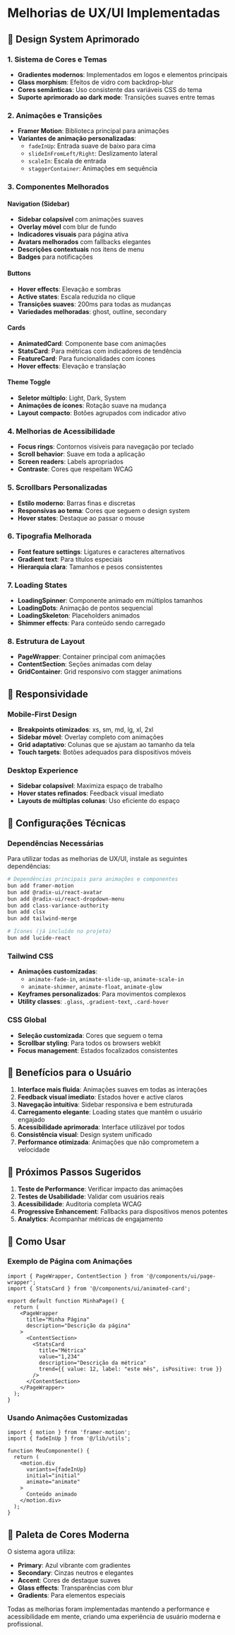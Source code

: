 # Melhorias de UX/UI Implementadas

## 🎨 Design System Aprimorado

### 1. Sistema de Cores e Temas
- **Gradientes modernos**: Implementados em logos e elementos principais
- **Glass morphism**: Efeitos de vidro com backdrop-blur
- **Cores semânticas**: Uso consistente das variáveis CSS do tema
- **Suporte aprimorado ao dark mode**: Transições suaves entre temas

### 2. Animações e Transições
- **Framer Motion**: Biblioteca principal para animações
- **Variantes de animação personalizadas**:
  - `fadeInUp`: Entrada suave de baixo para cima
  - `slideInFromLeft/Right`: Deslizamento lateral
  - `scaleIn`: Escala de entrada
  - `staggerContainer`: Animações em sequência

### 3. Componentes Melhorados

#### Navigation (Sidebar)
- **Sidebar colapsível** com animações suaves
- **Overlay móvel** com blur de fundo
- **Indicadores visuais** para página ativa
- **Avatars melhorados** com fallbacks elegantes
- **Descrições contextuais** nos itens de menu
- **Badges** para notificações

#### Buttons
- **Hover effects**: Elevação e sombras
- **Active states**: Escala reduzida no clique
- **Transições suaves**: 200ms para todas as mudanças
- **Variedades melhoradas**: ghost, outline, secondary

#### Cards
- **AnimatedCard**: Componente base com animações
- **StatsCard**: Para métricas com indicadores de tendência
- **FeatureCard**: Para funcionalidades com ícones
- **Hover effects**: Elevação e translação

#### Theme Toggle
- **Seletor múltiplo**: Light, Dark, System
- **Animações de ícones**: Rotação suave na mudança
- **Layout compacto**: Botões agrupados com indicador ativo

### 4. Melhorias de Acessibilidade
- **Focus rings**: Contornos visíveis para navegação por teclado
- **Scroll behavior**: Suave em toda a aplicação
- **Screen readers**: Labels apropriados
- **Contraste**: Cores que respeitam WCAG

### 5. Scrollbars Personalizadas
- **Estilo moderno**: Barras finas e discretas
- **Responsivas ao tema**: Cores que seguem o design system
- **Hover states**: Destaque ao passar o mouse

### 6. Tipografia Melhorada
- **Font feature settings**: Ligatures e caracteres alternativos
- **Gradient text**: Para títulos especiais
- **Hierarquia clara**: Tamanhos e pesos consistentes

### 7. Loading States
- **LoadingSpinner**: Componente animado em múltiplos tamanhos
- **LoadingDots**: Animação de pontos sequencial
- **LoadingSkeleton**: Placeholders animados
- **Shimmer effects**: Para conteúdo sendo carregado

### 8. Estrutura de Layout
- **PageWrapper**: Container principal com animações
- **ContentSection**: Seções animadas com delay
- **GridContainer**: Grid responsivo com stagger animations

## 📱 Responsividade

### Mobile-First Design
- **Breakpoints otimizados**: xs, sm, md, lg, xl, 2xl
- **Sidebar móvel**: Overlay completo com animações
- **Grid adaptativo**: Colunas que se ajustam ao tamanho da tela
- **Touch targets**: Botões adequados para dispositivos móveis

### Desktop Experience
- **Sidebar colapsível**: Maximiza espaço de trabalho
- **Hover states refinados**: Feedback visual imediato
- **Layouts de múltiplas colunas**: Uso eficiente do espaço

## 🔧 Configurações Técnicas

### Dependências Necessárias
Para utilizar todas as melhorias de UX/UI, instale as seguintes dependências:

```bash
# Dependências principais para animações e componentes
bun add framer-motion
bun add @radix-ui/react-avatar
bun add @radix-ui/react-dropdown-menu
bun add class-variance-authority
bun add clsx
bun add tailwind-merge

# Ícones (já incluído no projeto)
bun add lucide-react
```

### Tailwind CSS
- **Animações customizadas**: 
  - `animate-fade-in`, `animate-slide-up`, `animate-scale-in`
  - `animate-shimmer`, `animate-float`, `animate-glow`
- **Keyframes personalizados**: Para movimentos complexos
- **Utility classes**: `.glass`, `.gradient-text`, `.card-hover`

### CSS Global
- **Seleção customizada**: Cores que seguem o tema
- **Scrollbar styling**: Para todos os browsers webkit
- **Focus management**: Estados focalizados consistentes

## 🎯 Benefícios para o Usuário

1. **Interface mais fluida**: Animações suaves em todas as interações
2. **Feedback visual imediato**: Estados hover e active claros
3. **Navegação intuitiva**: Sidebar responsiva e bem estruturada
4. **Carregamento elegante**: Loading states que mantêm o usuário engajado
5. **Acessibilidade aprimorada**: Interface utilizável por todos
6. **Consistência visual**: Design system unificado
7. **Performance otimizada**: Animações que não comprometem a velocidade

## 🚀 Próximos Passos Sugeridos

1. **Teste de Performance**: Verificar impacto das animações
2. **Testes de Usabilidade**: Validar com usuários reais
3. **Acessibilidade**: Auditoria completa WCAG
4. **Progressive Enhancement**: Fallbacks para dispositivos menos potentes
5. **Analytics**: Acompanhar métricas de engajamento

## 📖 Como Usar

### Exemplo de Página com Animações
```tsx
import { PageWrapper, ContentSection } from '@/components/ui/page-wrapper';
import { StatsCard } from '@/components/ui/animated-card';

export default function MinhaPage() {
  return (
    <PageWrapper 
      title="Minha Página" 
      description="Descrição da página"
    >
      <ContentSection>
        <StatsCard 
          title="Métrica"
          value="1,234"
          description="Descrição da métrica"
          trend={{ value: 12, label: "este mês", isPositive: true }}
        />
      </ContentSection>
    </PageWrapper>
  );
}
```

### Usando Animações Customizadas
```tsx
import { motion } from 'framer-motion';
import { fadeInUp } from '@/lib/utils';

function MeuComponente() {
  return (
    <motion.div
      variants={fadeInUp}
      initial="initial"
      animate="animate"
    >
      Conteúdo animado
    </motion.div>
  );
}
```

## 🎨 Paleta de Cores Moderna

O sistema agora utiliza:
- **Primary**: Azul vibrante com gradientes
- **Secondary**: Cinzas neutros e elegantes  
- **Accent**: Cores de destaque suaves
- **Glass effects**: Transparências com blur
- **Gradients**: Para elementos especiais

Todas as melhorias foram implementadas mantendo a performance e acessibilidade em mente, criando uma experiência de usuário moderna e profissional.
